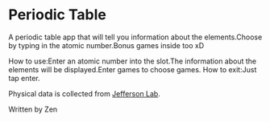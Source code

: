 # Periodic Table
A periodic table app that will tell you information about the elements.Choose by typing in the atomic number.Bonus games inside too xD

How to use:Enter an atomic number into the slot.The information about the elements will be displayed.Enter games to choose games.
How to exit:Just tap enter.

Physical data is collected from [Jefferson Lab](https://education.jlab.org/itselemental/index_txt.html).

Written by Zen
